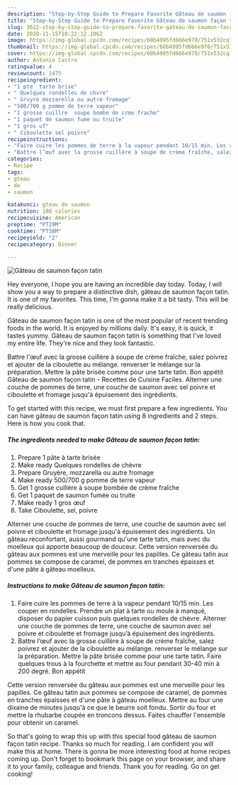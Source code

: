 ```yaml
---
description: "Step-by-Step Guide to Prepare Favorite Gâteau de saumon façon tatin"
title: "Step-by-Step Guide to Prepare Favorite Gâteau de saumon façon tatin"
slug: 3622-step-by-step-guide-to-prepare-favorite-gateau-de-saumon-facon-tatin
date: 2020-11-15T10:22:12.106Z
image: https://img-global.cpcdn.com/recipes/60b4995fd666e970/751x532cq70/gateau-de-saumon-facon-tatin-photo-principale-de-la-recette.jpg
thumbnail: https://img-global.cpcdn.com/recipes/60b4995fd666e970/751x532cq70/gateau-de-saumon-facon-tatin-photo-principale-de-la-recette.jpg
cover: https://img-global.cpcdn.com/recipes/60b4995fd666e970/751x532cq70/gateau-de-saumon-facon-tatin-photo-principale-de-la-recette.jpg
author: Antonio Castro
ratingvalue: 4
reviewcount: 1475
recipeingredient:
- "1 pte  tarte brise"
- " Quelques rondelles de chvre"
- " Gruyre mozzarella ou autre fromage"
- "500/700 g pomme de terre vapeur"
- "1 grosse cuillre  soupe bombe de crme frache"
- "1 paquet de saumon fume ou truite"
- "1 gros uf"
- " Ciboulette sel poivre"
recipeinstructions:
- "Faire cuire les pommes de terre à la vapeur pendant 10/15 min. Les couper en rondelles. Prendre un plat à tarte ou moule à manqué, disposer du papier cuisson puis quelques rondelles de chèvre. Alterner une couche de pommes de terre, une couche de saumon avec sel poivre et ciboulette et fromage jusqu’à épuisement des ingrédients."
- "Battre l’œuf avec la grosse cuillère à soupe de crème fraîche, salez poivrez et ajouter de la ciboulette au mélange. renverser le mélange sur la préparation. Mettre la pâte brisée comme pour une tarte tatin. Faire quelques trous à la fourchette et mettre au four pendant 30-40 min à 200 degré. Bon appétit"
categories:
- Recipe
tags:
- gteau
- de
- saumon

katakunci: gteau de saumon 
nutrition: 108 calories
recipecuisine: American
preptime: "PT29M"
cooktime: "PT38M"
recipeyield: "2"
recipecategory: Dinner

---
```



![Gâteau de saumon façon tatin](https://img-global.cpcdn.com/recipes/60b4995fd666e970/751x532cq70/gateau-de-saumon-facon-tatin-photo-principale-de-la-recette.jpg)

Hey everyone, I hope you are having an incredible day today. Today, I will show you a way to prepare a distinctive dish, gâteau de saumon façon tatin. It is one of my favorites. This time, I'm gonna make it a bit tasty. This will be really delicious.

Gâteau de saumon façon tatin is one of the most popular of recent trending foods in the world. It is enjoyed by millions daily. It's easy, it is quick, it tastes yummy. Gâteau de saumon façon tatin is something that I've loved my entire life. They're nice and they look fantastic.

Battre l&#39;œuf avec la grosse cuillère à soupe de crème fraîche, salez poivrez et ajouter de la ciboulette au mélange. renverser le mélange sur la préparation. Mettre la pâte brisée comme pour une tarte tatin. Bon appétit Gâteau de saumon façon tatin - Recettes de Cuisine Faciles. Alterner une couche de pommes de terre, une couche de saumon avec sel poivre et ciboulette et fromage jusqu&#39;à épuisement des ingrédients.


To get started with this recipe, we must first prepare a few ingredients. You can have gâteau de saumon façon tatin using 8 ingredients and 2 steps. Here is how you cook that.

<!--inarticleads1-->

##### The ingredients needed to make Gâteau de saumon façon tatin:

1. Prepare 1 pâte à tarte brisée
1. Make ready  Quelques rondelles de chèvre
1. Prepare  Gruyère, mozzarella ou autre fromage
1. Make ready 500/700 g pomme de terre vapeur
1. Get 1 grosse cuillère à soupe bombée de crème fraîche
1. Get 1 paquet de saumon fumée ou truite
1. Make ready 1 gros œuf
1. Take  Ciboulette, sel, poivre


Alterner une couche de pommes de terre, une couche de saumon avec sel poivre et ciboulette et fromage jusqu&#39;à épuisement des ingrédients. Un gâteau réconfortant, aussi gourmand qu&#39;une tarte tatin, mais avec du moelleux qui apporte beaucoup de douceur. Cette version renversée du gâteau aux pommes est une merveille pour les papilles. Ce gâteau tatin aux pommes se compose de caramel, de pommes en tranches épaisses et d&#39;une pâte à gâteau moelleux. 

<!--inarticleads2-->

##### Instructions to make Gâteau de saumon façon tatin:

1. Faire cuire les pommes de terre à la vapeur pendant 10/15 min. Les couper en rondelles. Prendre un plat à tarte ou moule à manqué, disposer du papier cuisson puis quelques rondelles de chèvre. Alterner une couche de pommes de terre, une couche de saumon avec sel poivre et ciboulette et fromage jusqu’à épuisement des ingrédients.
1. Battre l’œuf avec la grosse cuillère à soupe de crème fraîche, salez poivrez et ajouter de la ciboulette au mélange. renverser le mélange sur la préparation. Mettre la pâte brisée comme pour une tarte tatin. Faire quelques trous à la fourchette et mettre au four pendant 30-40 min à 200 degré. Bon appétit


Cette version renversée du gâteau aux pommes est une merveille pour les papilles. Ce gâteau tatin aux pommes se compose de caramel, de pommes en tranches épaisses et d&#39;une pâte à gâteau moelleux. Mettre au four une dixaine de minutes jusqu&#39;à ce que le beurre soit fondu. Sortir du four et mettre la rhubarbe coupée en troncons dessus. Faites chauffer l&#39;ensemble pour obtenir un caramel. 

So that's going to wrap this up with this special food gâteau de saumon façon tatin recipe. Thanks so much for reading. I am confident you will make this at home. There is gonna be more interesting food at home recipes coming up. Don't forget to bookmark this page on your browser, and share it to your family, colleague and friends. Thank you for reading. Go on get cooking!
